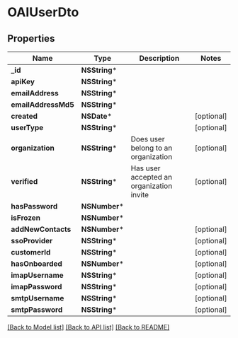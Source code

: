 # OAIUserDto

## Properties
Name | Type | Description | Notes
------------ | ------------- | ------------- | -------------
**_id** | **NSString*** |  | 
**apiKey** | **NSString*** |  | 
**emailAddress** | **NSString*** |  | 
**emailAddressMd5** | **NSString*** |  | 
**created** | **NSDate*** |  | [optional] 
**userType** | **NSString*** |  | [optional] 
**organization** | **NSString*** | Does user belong to an organization | [optional] 
**verified** | **NSString*** | Has user accepted an organization invite | [optional] 
**hasPassword** | **NSNumber*** |  | 
**isFrozen** | **NSNumber*** |  | 
**addNewContacts** | **NSNumber*** |  | [optional] 
**ssoProvider** | **NSString*** |  | [optional] 
**customerId** | **NSString*** |  | [optional] 
**hasOnboarded** | **NSNumber*** |  | [optional] 
**imapUsername** | **NSString*** |  | [optional] 
**imapPassword** | **NSString*** |  | [optional] 
**smtpUsername** | **NSString*** |  | [optional] 
**smtpPassword** | **NSString*** |  | [optional] 

[[Back to Model list]](../README#documentation-for-models) [[Back to API list]](../README#documentation-for-api-endpoints) [[Back to README]](../README)



